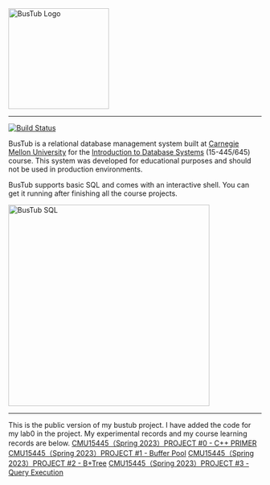 <img src="logo/bustub-whiteborder.svg" alt="BusTub Logo" height="200">

-----------------

[![Build Status](https://github.com/cmu-db/bustub/actions/workflows/cmake.yml/badge.svg)](https://github.com/cmu-db/bustub/actions/workflows/cmake.yml)

BusTub is a relational database management system built at [Carnegie Mellon University](https://db.cs.cmu.edu) for the [Introduction to Database Systems](https://15445.courses.cs.cmu.edu) (15-445/645) course. This system was developed for educational purposes and should not be used in production environments.

BusTub supports basic SQL and comes with an interactive shell. You can get it running after finishing all the course projects.

<img src="logo/sql.png" alt="BusTub SQL" width="400">

-----------------

This is the public version of my bustub project. I have added the code for my lab0 in the project. My experimental records and my course learning records are below.
[CMU15445（Spring 2023）PROJECT #0 - C++ PRIMER](https://zhuanlan.zhihu.com/p/661602861)
[CMU15445（Spring 2023）PROJECT #1 - Buffer Pool](https://zhuanlan.zhihu.com/p/662502415)
[CMU15445（Spring 2023）PROJECT #2 - B+Tree](https://zhuanlan.zhihu.com/p/665802858)
[CMU15445（Spring 2023）PROJECT #3 - Query Execution](https://zhuanlan.zhihu.com/p/667564887)
